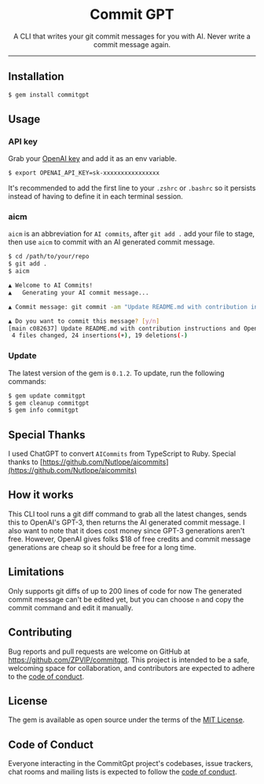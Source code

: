 <div align="center">
  <div>
    <h1 align="center">Commit GPT</h1>
  </div>
	<p>A CLI that writes your git commit messages for you with AI. Never write a commit message again.</p>
</div>

---

## Installation
```bash
$ gem install commitgpt
```

## Usage
### API key
Grab your [OpenAI key](https://openai.com/api/) and add it as an env variable.
```bash
$ export OPENAI_API_KEY=sk-xxxxxxxxxxxxxxxx
```
It's recommended to add the first line to your `.zshrc` or `.bashrc` so it persists instead of having to define it in each terminal session.
    
### aicm
`aicm` is an abbreviation for `AI commits`, after `git add .` add your file to stage, then use `aicm` to commit with an AI generated commit message.
```bash
$ cd /path/to/your/repo
$ git add .
$ aicm

▲ Welcome to AI Commits!
▲   Generating your AI commit message...

▲ Commit message: git commit -am "Update README.md with contribution instructions and OpenAI API key instructions."

▲ Do you want to commit this message? [y/n]
[main c082637] Update README.md with contribution instructions and OpenAI API key instructions.
 4 files changed, 24 insertions(+), 19 deletions(-)
```
     
### Update
The latest version of the gem is `0.1.2`. To update, run the following commands:
```bash
$ gem update commitgpt
$ gem cleanup commitgpt
$ gem info commitgpt
```

## Special Thanks
I used ChatGPT to convert `AICommits` from TypeScript to Ruby. Special thanks to [https://github.com/Nutlope/aicommits](https://github.com/Nutlope/aicommits)   

## How it works
This CLI tool runs a git diff command to grab all the latest changes, sends this to OpenAI's GPT-3, then returns the AI generated commit message. I also want to note that it does cost money since GPT-3 generations aren't free. However, OpenAI gives folks $18 of free credits and commit message generations are cheap so it should be free for a long time.

## Limitations
Only supports git diffs of up to 200 lines of code for now
The generated commit message can't be edited yet, but you can choose `n` and copy the commit command and edit it manually.

## Contributing

Bug reports and pull requests are welcome on GitHub at https://github.com/ZPVIP/commitgpt. This project is intended to be a safe, welcoming space for collaboration, and contributors are expected to adhere to the [code of conduct](https://github.com/ZPVIP/commitgpt/blob/main/CODE_OF_CONDUCT.md).

## License

The gem is available as open source under the terms of the [MIT License](https://opensource.org/licenses/MIT).

## Code of Conduct

Everyone interacting in the CommitGpt project's codebases, issue trackers, chat rooms and mailing lists is expected to follow the [code of conduct](https://github.com/ZPVIP/commitgpt/blob/master/CODE_OF_CONDUCT.md).
